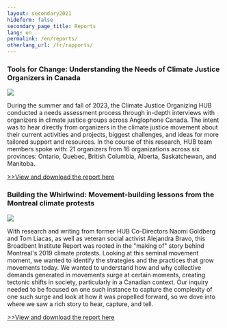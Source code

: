 ```yaml
---
layout: secondary2021
hideform: false
secondary_page_title: Reports
lang: en
permalink: /en/reports/
otherlang_url: /fr/rapports/
---
```

### Tools for Change: Understanding the Needs of Climate Justice Organizers in Canada 

![](/media/toolsforchangehead.png)

During the summer and fall of 2023, the Climate Justice Organizing HUB conducted a needs assessment process through in-depth interviews with organizers in climate justice groups across Anglophone Canada. The intent was to hear directly from organizers in the climate justice movement about their current activities and projects, biggest challenges, and ideas for more tailored support and resources. In the course of this research, HUB team members spoke with: 21 organizers from 16 organizations across six provinces: Ontario, Quebec, British Columbia, Alberta, Saskatchewan, and Manitoba.

[\>﻿>View and download the report here](https://www.lehub.ca/media/hubtoolsforchangereport.pdf)

### Building the Whirlwind: Movement-building lessons from the Montreal climate protests

![](/media/wwindheadsm.png)

With research and writing from former HUB Co-Directors Naomi Goldberg and Tom Liacas, as well as veteran social activist Alejandra Bravo, this Broadbent Institute Report was rooted in the "making of" story behind Montreal's 2019 climate protests. Looking at this seminal movement moment, we wanted to identify the strategies and the practices that grow movements today. We wanted to understand how and why collective demands generated in movements surge at certain moments, creating tectonic shifts in society, particularly in a Canadian context. Our inquiry needed to be focused on one such instance to capture the complexity of one such surge and look at how it was propelled forward, so we dove into where we saw a rich story to hear, capture, and tell.

[\>﻿>View and download the report here](https://www.lehub.ca/media/buildingthewhilrwind.pdf)